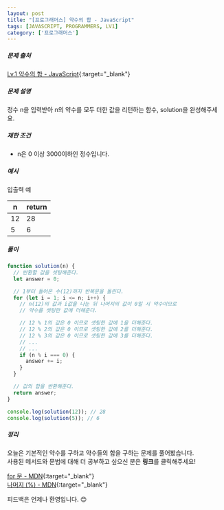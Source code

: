 ```yaml
---
layout: post
title: "[프로그래머스] 약수의 합 - JavaScript"
tags: [JAVASCRIPT, PROGRAMMERS, LV1]
category: ['프로그래머스']
---
```


##### 문제 출처

[Lv.1 약수의 합 - JavaScript](https://programmers.co.kr/learn/courses/30/lessons/12928?language=javascript){:target="\_blank"}

##### 문제 설명

정수 n을 입력받아 n의 약수를 모두 더한 값을 리턴하는 함수, solution을 완성해주세요.

##### 제한 조건

- n은 0 이상 3000이하인 정수입니다.

##### 예시

입출력 예

| n   | return |
| --- | ------ |
| 12  | 28     |
| 5   | 6      |

##### 풀이

```javascript
function solution(n) {
  // 반환할 값을 셋팅해준다.
  let answer = 0;

  // 1부터 들어온 수(12)까지 반복문을 돌린다.
  for (let i = 1; i <= n; i++) {
    // n(12)의 값과 i값을 나눈 뒤 나머지의 값이 0일 시 약수이므로
    // 약수를 셋팅한 값에 더해준다.

    // 12 % 1의 값은 0 이므로 셋팅한 값에 1을 더해준다.
    // 12 % 2의 값은 0 이므로 셋팅한 값에 2를 더해준다.
    // 12 % 3의 값은 0 이므로 셋팅한 값에 3를 더해준다.
    // ...
    // ...
    if (n % i === 0) {
      answer += i;
    }
  }

  // 값의 합을 반환해준다.
  return answer;
}

console.log(solution(12)); // 28
console.log(solution(5)); // 6
```

##### 정리

오늘은 기본적인 약수를 구하고 약수들의 합을 구하는 문제를 풀어봤습니다.<br />
사용된 메서드와 문법에 대해 더 공부하고 싶으신 분은 **링크**를 클릭해주세요!

[for 문 - MDN](https://developer.mozilla.org/ko/docs/Web/JavaScript/Reference/Statements/for){:target="\_blank"}<br />
[나머지 (%) - MDN](https://developer.mozilla.org/ko/docs/Web/JavaScript/Reference/Operators/Remainder){:target="\_blank"}

피드백은 언제나 환영입니다. 😊
